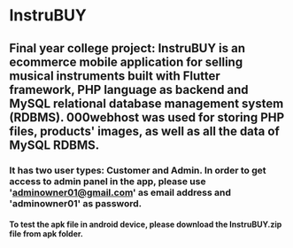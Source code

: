 # InstruBUY
## Final year college project: InstruBUY is an ecommerce mobile application for selling musical instruments built with Flutter framework, PHP language as backend and MySQL relational database management system (RDBMS). 000webhost was used for storing PHP files, products' images, as well as all the data of MySQL RDBMS.

### It has two user types: Customer and Admin. In order to get access to admin panel in the app, please use 'adminowner01@gmail.com' as email address and 'adminowner01' as password.

#### To test the apk file in android device, please download the InstruBUY.zip file from apk folder.
